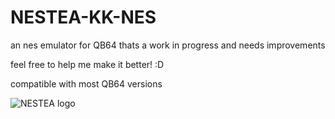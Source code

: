 # NESTEA-KK-NES




an nes emulator for QB64 thats a work in progress and needs improvements

feel free to help me make it better! :D

compatible with most QB64 versions



![NESTEA logo](/RESOURCES/NESTEA_LOGO.png")
